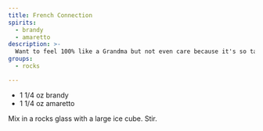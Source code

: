 ```yaml
---
title: French Connection
spirits:
  - brandy
  - amaretto
description: >-
  Want to feel 100% like a Grandma but not even care because it's so tasty and almondy?  Try this 1:1 brandy and amaretto mix.
groups:
  - rocks

---
```


- 1 1/4 oz brandy
- 1 1/4 oz amaretto

Mix in a rocks glass with a large ice cube.  Stir.